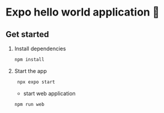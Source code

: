 # Expo hello world application 👋

## Get started

1. Install dependencies

   ```bash
   npm install
   ```

2. Start the app

   ```bash
    npx expo start
   ```

   - start web application
   ```
   npm run web
   ```
